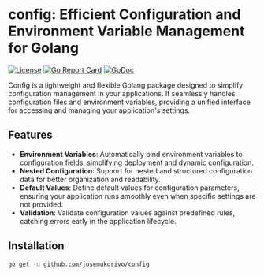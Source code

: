 # config: Efficient Configuration and Environment Variable Management for Golang

[![License](https://img.shields.io/badge/license-MIT-blue.svg)](https://opensource.org/licenses/MIT)
[![Go Report Card](https://goreportcard.com/badge/github.com/josemukorivo/config)](https://goreportcard.com/report/github.com/josemukorivo/config)
[![GoDoc](https://godoc.org/github.com/josemukorivo/config?status.svg)](https://godoc.org/github.com/josemukorivo/config)

Config is a lightweight and flexible Golang package designed to simplify configuration management in your applications. It seamlessly handles configuration files and environment variables, providing a unified interface for accessing and managing your application's settings.

## Features

- **Environment Variables**: Automatically bind environment variables to configuration fields, simplifying deployment and dynamic configuration.
- **Nested Configuration**: Support for nested and structured configuration data for better organization and readability.
- **Default Values**: Define default values for configuration parameters, ensuring your application runs smoothly even when specific settings are not provided.
- **Validation**: Validate configuration values against predefined rules, catching errors early in the application lifecycle.

## Installation

```bash
go get -u github.com/josemukorivo/config
```

